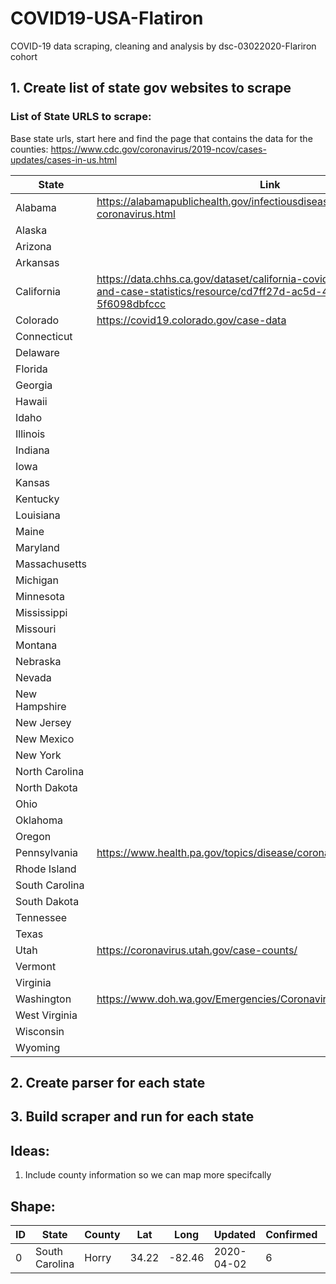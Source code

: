 # COVID19-USA-Flatiron

COVID-19 data scraping, cleaning and analysis by dsc-03022020-Flariron cohort

## 1. Create list of state gov websites to scrape
### List of State URLS to scrape:

Base state urls, start here and find the page that contains the data for the counties: 
https://www.cdc.gov/coronavirus/2019-ncov/cases-updates/cases-in-us.html


| State             | Link                  |
|-------------------|-----------------------|
|Alabama | https://alabamapublichealth.gov/infectiousdiseases/2019-coronavirus.html |
|Alaska |
|Arizona|
|Arkansas|
|California| https://data.chhs.ca.gov/dataset/california-covid-19-hospital-data-and-case-statistics/resource/cd7ff27d-ac5d-419d-b850-5f6098dbfccc |
|Colorado| https://covid19.colorado.gov/case-data |
|Connecticut|
|Delaware|
|Florida|
|Georgia|
|Hawaii|
|Idaho|
|Illinois|
|Indiana|
|Iowa|
|Kansas|
|Kentucky|
|Louisiana|
|Maine|
|Maryland|
|Massachusetts|
|Michigan|
|Minnesota|
|Mississippi|
|Missouri|
|Montana|
|Nebraska|
|Nevada|
|New Hampshire|
|New Jersey|
|New Mexico|
|New York|
|North Carolina|
|North Dakota|
|Ohio|
|Oklahoma|
|Oregon|
|Pennsylvania| https://www.health.pa.gov/topics/disease/coronavirus/Pages/Cases.aspx |
|Rhode Island|
|South Carolina|
|South Dakota|
|Tennessee|
|Texas|
|Utah| https://coronavirus.utah.gov/case-counts/ |
|Vermont|
|Virginia|
|Washington| https://www.doh.wa.gov/Emergencies/Coronavirus |
|West Virginia|
|Wisconsin|
|Wyoming|


## 2. Create parser for each state

## 3. Build scraper and run for each state

## Ideas:
1. Include county information so we can map more specifcally

## Shape:
| ID|     State      | County  |  Lat  |  Long  | Updated  | Confirmed | Deaths | Recovered | Active |
|---|----------------|---------|-------|--------| ---------| ----------|--------|-----------|--------|
|  0| South Carolina | Horry   | 34.22 | -82.46	|2020-04-02| 6         | 0      | 0         | 0      |
